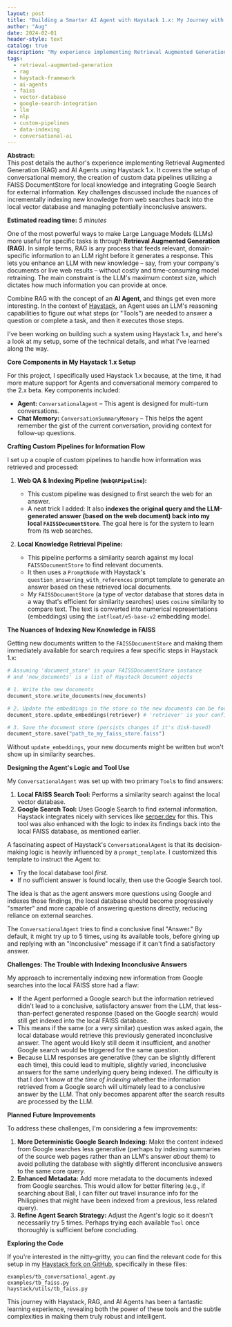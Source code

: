 ```yaml
---
layout: post
title: "Building a Smarter AI Agent with Haystack 1.x: My Journey with RAG and Custom Pipelines"
author: "Aug"
date: 2024-02-01
header-style: text
catalog: true
description: "My experience implementing Retrieval Augmented Generation (RAG) and AI Agents with Haystack 1.x. I cover conversational memory, creating custom data pipelines using FAISS DocumentStore, integrating Google Search, and the challenges of incrementally indexing new knowledge."
tags:
  - retrieval-augmented-generation
  - rag
  - haystack-framework
  - ai-agents
  - faiss
  - vector-database
  - google-search-integration
  - llm
  - nlp
  - custom-pipelines
  - data-indexing
  - conversational-ai
---
```


**Abstract:**  
This post details the author's experience implementing Retrieval Augmented Generation (RAG) and AI Agents using Haystack 1.x. It covers the setup of conversational memory, the creation of custom data pipelines utilizing a FAISS DocumentStore for local knowledge and integrating Google Search for external information. Key challenges discussed include the nuances of incrementally indexing new knowledge from web searches back into the local vector database and managing potentially inconclusive answers.

**Estimated reading time:** _5 minutes_

One of the most powerful ways to make Large Language Models (LLMs) more useful for specific tasks is through **Retrieval Augmented Generation (RAG)**. In simple terms, RAG is any process that feeds relevant, domain-specific information to an LLM right before it generates a response. This lets you enhance an LLM with new knowledge – say, from your company's documents or live web results – without costly and time-consuming model retraining. The main constraint is the LLM's maximum context size, which dictates how much information you can provide at once.

Combine RAG with the concept of an **AI Agent**, and things get even more interesting. In the context of [Haystack](https://github.com/deepset-ai/haystack), an Agent uses an LLM's reasoning capabilities to figure out what steps (or "Tools") are needed to answer a question or complete a task, and then it executes those steps.

I've been working on building such a system using Haystack 1.x, and here's a look at my setup, some of the technical details, and what I've learned along the way.

**Core Components in My Haystack 1.x Setup**

For this project, I specifically used Haystack 1.x because, at the time, it had more mature support for Agents and conversational memory compared to the 2.x beta. Key components included:

- **Agent:** `ConversationalAgent` – This agent is designed for multi-turn conversations.
- **Chat Memory:** `ConversationSummaryMemory` – This helps the agent remember the gist of the current conversation, providing context for follow-up questions.

**Crafting Custom Pipelines for Information Flow**

I set up a couple of custom pipelines to handle how information was retrieved and processed:

1.  **Web QA & Indexing Pipeline (`WebQAPipeline`):**

    - This custom pipeline was designed to first search the web for an answer.
    - A neat trick I added: It also **indexes the original query and the LLM-generated answer (based on the web document) back into my local `FAISSDocumentStore`**. The goal here is for the system to learn from its web searches.

2.  **Local Knowledge Retrieval Pipeline:**
    - This pipeline performs a similarity search against my local `FAISSDocumentStore` to find relevant documents.
    - It then uses a `PromptNode` with Haystack's `question_answering_with_references` prompt template to generate an answer based on these retrieved local documents.
    - My `FAISSDocumentStore` (a type of vector database that stores data in a way that's efficient for similarity searches) uses `cosine` similarity to compare text. The text is converted into numerical representations (embeddings) using the `intfloat/e5-base-v2` embedding model.

**The Nuances of Indexing New Knowledge in FAISS**

Getting new documents written to the `FAISSDocumentStore` and making them immediately available for search requires a few specific steps in Haystack 1.x:

```python
# Assuming 'document_store' is your FAISSDocumentStore instance
# and 'new_documents' is a list of Haystack Document objects

# 1. Write the new documents
document_store.write_documents(new_documents)

# 2. Update the embeddings in the store so the new documents can be found
document_store.update_embeddings(retriever) # 'retriever' is your configured embedding retriever

# 3. Save the document store (persists changes if it's disk-based)
document_store.save("path_to_my_faiss_store.faiss")
```

Without `update_embeddings`, your new documents might be written but won't show up in similarity searches.

**Designing the Agent's Logic and Tool Use**

My `ConversationalAgent` was set up with two primary `Tool`s to find answers:

1.  **Local FAISS Search Tool:** Performs a similarity search against the local vector database.
2.  **Google Search Tool:** Uses Google Search to find external information. Haystack integrates nicely with services like [serper.dev](https://serper.dev) for this. This tool was also enhanced with the logic to index its findings back into the local FAISS database, as mentioned earlier.

A fascinating aspect of Haystack's `ConversationalAgent` is that its decision-making logic is heavily influenced by a `prompt_template`. I customized this template to instruct the Agent to:

- Try the local database tool _first_.
- If no sufficient answer is found locally, then use the Google Search tool.

The idea is that as the agent answers more questions using Google and indexes those findings, the local database should become progressively "smarter" and more capable of answering questions directly, reducing reliance on external searches.

The `ConversationalAgent` tries to find a conclusive final "Answer." By default, it might try up to 5 times, using its available tools, before giving up and replying with an "Inconclusive" message if it can't find a satisfactory answer.

**Challenges: The Trouble with Indexing Inconclusive Answers**

My approach to incrementally indexing new information from Google searches into the local FAISS store had a flaw:

- If the Agent performed a Google search but the information retrieved didn't lead to a conclusive, satisfactory answer from the LLM, that less-than-perfect generated response (based on the Google search) would still get indexed into the local FAISS database.
- This means if the same (or a very similar) question was asked again, the local database would retrieve this previously generated inconclusive answer. The agent would likely still deem it insufficient, and another Google search would be triggered for the same question.
- Because LLM responses are generative (they can be slightly different each time), this could lead to multiple, slightly varied, inconclusive answers for the same underlying query being indexed.
  The difficulty is that I don't know _at the time of indexing_ whether the information retrieved from a Google search will ultimately lead to a conclusive answer by the LLM. That only becomes apparent after the search results are processed by the LLM.

**Planned Future Improvements**

To address these challenges, I'm considering a few improvements:

1.  **More Deterministic Google Search Indexing:** Make the content indexed from Google searches less generative (perhaps by indexing summaries of the source web pages rather than an LLM's answer _about_ them) to avoid polluting the database with slightly different inconclusive answers to the same core query.
2.  **Enhanced Metadata:** Add more metadata to the documents indexed from Google searches. This would allow for better filtering (e.g., if searching about Bali, I can filter out travel insurance info for the Philippines that might have been indexed from a previous, less related query).
3.  **Refine Agent Search Strategy:** Adjust the Agent's logic so it doesn't necessarily try 5 times. Perhaps trying each available `Tool` once thoroughly is sufficient before concluding.

**Exploring the Code**

If you're interested in the nitty-gritty, you can find the relevant code for this setup in my [Haystack fork on GitHub](https://github.com/augchan42/haystack), specifically in these files:

```
examples/tb_conversational_agent.py
examples/tb_faiss.py
haystack/utils/tb_faiss.py
```

This journey with Haystack, RAG, and AI Agents has been a fantastic learning experience, revealing both the power of these tools and the subtle complexities in making them truly robust and intelligent.
